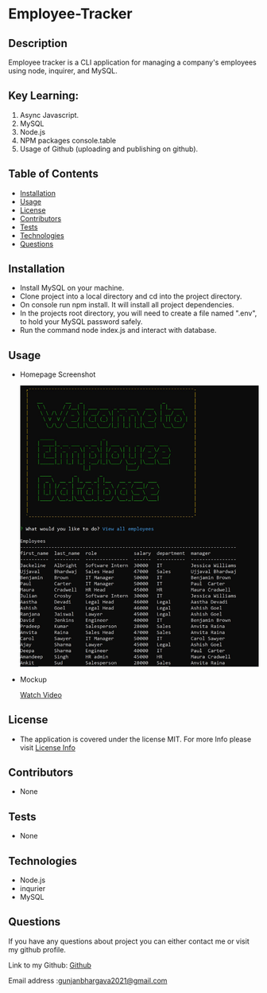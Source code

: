 # Employee-Tracker

## Description

Employee tracker is a CLI application for managing a company's employees using node, inquirer, and MySQL.

## Key Learning:

1. Async Javascript.
2. MySQL
3. Node.js
4. NPM packages console.table
5. Usage of Github (uploading and publishing on github).

## Table of Contents

- [Installation](#Installation)
- [Usage](#Usage)
- [License](#License)
- [Contributors](#Contributors)
- [Tests](#Tests)
- [Technologies](#Technologies)
- [Questions](#Questions)

## Installation

- Install MySQL on your machine.
- Clone project into a local directory and cd into the project directory.
- On console run npm install. It will install all project dependencies.
- In the projects root directory, you will need to create a file named ".env", to hold your MySQL password safely.
- Run the command node index.js and interact with database.

## Usage

- Homepage Screenshot

  ![CLI](./images/clisnapshot.jpg)

- Mockup

  [Watch Video](https://youtu.be/Zc6SIAYvGbo)

## License

- The application is covered under the license MIT. For more Info please visit [License Info](https://opensource.org/licenses/MIT)

## Contributors

- None

## Tests

- None

## Technologies

- Node.js
- inqurier
- MySQL

## Questions

If you have any questions about project you can either contact me or visit my github profile.

Link to my Github: [Github](https://github.com/gunjanb)

Email address :[gunjanbhargava2021@gmail.com](mailto:gunjanbhargava2021@gmail.com)
